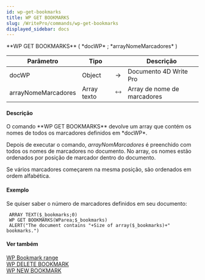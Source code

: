 ```yaml
---
id: wp-get-bookmarks
title: WP GET BOOKMARKS
slug: /WritePro/commands/wp-get-bookmarks
displayed_sidebar: docs
---
```


<!--REF #_command_.WP GET BOOKMARKS.Syntax-->**WP GET BOOKMARKS** ( *docWP* ; *arrayNomeMarcadores* )<!-- END REF-->
<!--REF #_command_.WP GET BOOKMARKS.Params-->
| Parâmetro | Tipo |  | Descrição |
| --- | --- | --- | --- |
| docWP | Object | &#8594;  | Documento 4D Write Pro |
| arrayNomeMarcadores | Array texto | &#x1F858; | Array de nome de marcadores |

<!-- END REF-->

#### Descrição 

<!--REF #_command_.WP GET BOOKMARKS.Summary-->O comando **WP GET BOOKMARKS** devolve um array que contém os nomes de todos os marcadores definidos em *docWP*.<!-- END REF--> 

Depois de executar o comando, *arrayNomMarcadores* é preenchido com todos os nomes de marcadores no documento. No array, os nomes estão ordenados por posição de marcador dentro do documento.  
  
Se vários marcadores começarem na mesma posição, são ordenados em ordem alfabética.

#### Exemplo 

Se quiser saber o número de marcadores definidos em seu documento:

```4d
 ARRAY TEXT($_bookmarks;0)
 WP GET BOOKMARKS(WParea;$_bookmarks)
 ALERT("The document contains "+Size of array($_bookmarks)+" bookmarks.")
```

#### Ver também 

[WP Bookmark range](wp-bookmark-range.md)  
[WP DELETE BOOKMARK](wp-delete-bookmark.md)  
[WP NEW BOOKMARK](wp-new-bookmark.md)  
